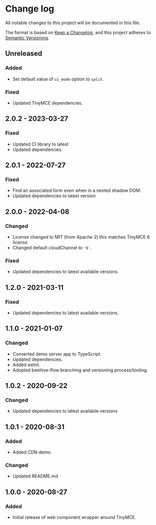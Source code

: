 # Change log
All notable changes to this project will be documented in this file.

The format is based on [Keep a Changelog](https://keepachangelog.com/en/1.0.0/),
and this project adheres to [Semantic Versioning](https://semver.org/spec/v2.0.0.html).

## Unreleased

### Added
- Set default value of `ui_mode` option to `split`.

### Fixed
-  Updated TinyMCE dependencies.

## 2.0.2 - 2023-03-27

### Fixed
- Updated CI library to latest
- Updated dependencies

## 2.0.1 - 2022-07-27

### Fixed
- Find an associated form even when in a nested shadow DOM.
- Updated dependencies to latest version

## 2.0.0 - 2022-04-08

### Changed
- License changed to MIT (from Apache 2) this matches TinyMCE 6 license
- Changed default cloudChannel to `'6'`.

### Fixed
- Updated dependencies to latest available versions.

## 1.2.0 - 2021-03-11

### Fixed
- Updated dependencies to latest available versions.

## 1.1.0 - 2021-01-07

### Changed
- Converted demo server app to TypeScript.
- Updated dependencies.
- Added eslint.
- Adopted beehive-flow branching and versioning process/tooling.

## 1.0.2 - 2020-09-22

### Changed
- Updated dependencies to latest available versions

## 1.0.1 - 2020-08-31

### Added
- Added CDN demo.

### Changed
- Updated README.md

## 1.0.0 - 2020-08-27

### Added
- Initial release of web component wrapper around TinyMCE.
